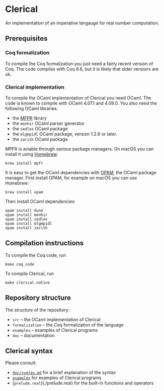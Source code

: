 # Clerical

An implementation of an imperative langauge for real number computation.

## Prerequisites

### Coq formalization

To compile the Coq formalization you just need a fairly recent version of Coq.
The code compiles with Coq 8.6, but it is likely that older versions are ok.

### Clerical implementation

To compile the OCaml implementation of Clerical you need OCaml.
The code is known to compile with OCaml 4.07.1 and 4.09.0.
You also need the following OCaml libraries:

* the [MFPR](http://www.mpfr.org) library
* the `menhir` OCaml parser generator
* the `sedlex` OCaml package
* the `mlgmpidl` OCaml package, version 1.2.6 or later.
* the `zarith` OCaml package

MPFR is aviable through various package managers. On macOS you can install it using
[Homebrew](https://brew.sh):

    brew install mpfr

It is easy to get the OCaml dependencies with [OPAM](https://opam.ocaml.org), the OCaml
package manager. First install OPAM, for example on macOS you can use Homebrew:

    brew install opam

Then install OCaml dependencies:

    opam install dune
    opam install menhir
    opam install sedlex
    opam install mlgmpidl
    opam install zarith

## Compilation instructions

To compile the Coq code, run

    make coq_code

To compile Clerical, run

    make clerical.native


## Repository structure

The structure of the repository:

* `src` – the OCaml implementation of Clerical
* `formalization` – the Coq formalization of the language
* `examples` – examples of Clerical programs
* `doc` – documentation

## Clerical syntax

Please consult:

* [`doc/syntax.md`](doc/syntax.md) for a brief explanation of the syntax
* [`examples`](./examples) for examples of Clerical programs
* [`prelude.real`)(./prelude.real) for the built-in functions and operators
